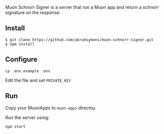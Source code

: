 Muon Schnorr Signer is a server that run a Muon app and return a schnorr signature on the response.

## Install

```
$ git clone https://github.com/abramsymons/muon-schnorr-signer.git
$ npm install
```

## Configure

```
cp .env.example .env
```
Edit the file and set `PRIVATE_KEY`

## Run

Copy your MuonApps to `muon-apps` directoy.

Run the server using:

```
npm start
```